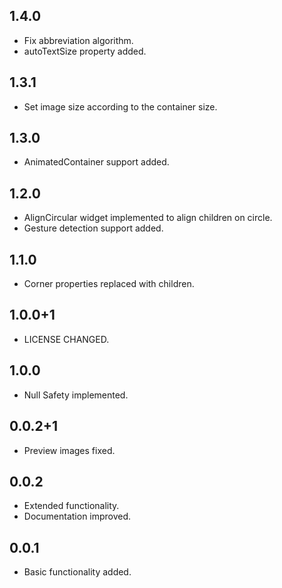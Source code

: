 ## 1.4.0

* Fix abbreviation algorithm.
* autoTextSize property added.

## 1.3.1

* Set image size according to the container size.

## 1.3.0

* AnimatedContainer support added.

## 1.2.0

* AlignCircular widget implemented to align children on circle.
* Gesture detection support added.
 
## 1.1.0

* Corner properties replaced with children.

## 1.0.0+1

* LICENSE CHANGED.

## 1.0.0

* Null Safety implemented.

## 0.0.2+1

* Preview images fixed.

## 0.0.2

* Extended functionality.
* Documentation improved.

## 0.0.1

* Basic functionality added.
